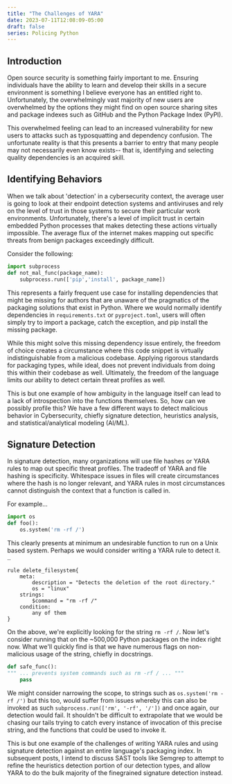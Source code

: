 ```yaml
---
title: "The Challenges of YARA"
date: 2023-07-11T12:08:09-05:00
draft: false
series: Policing Python
---
```


## Introduction

Open source security is something fairly important to me. Ensuring individuals have the ability to learn and develop their skills in a secure environment is something I believe everyone has an entitled right to. Unfortunately, the overwhelmingly vast majority of new users are overwhelmed by the options they might find on open source sharing sites and package indexes such as GitHub and the Python Package Index (PyPI).

This overwhelmed feeling can lead to an increased vulnerability for new users to attacks such as typosquatting and dependency confusion. The unfortunate reality is that this presents a barrier to entry that many people may not necessarily even know exists-- that is, identifying and selecting quality dependencies is an acquired skill.

## Identifying Behaviors

When we talk about 'detection' in a cybersecurity context, the average user is going to look at their endpoint detection systems and antiviruses and rely on the level of trust in those systems to secure their particular work environments. Unfortunately, there's a level of implicit trust in certain embedded Python processes that makes detecting these actions virtually impossible. The average flux of the internet makes mapping out specific threats from benign packages exceedingly difficult. 

Consider the following: 
```python
import subprocess
def not_mal_func(package_name):
	subprocess.run(['pip','install', package_name])
```

This represents a fairly frequent use case for installing dependencies that might be missing for authors that are unaware of the pragmatics of the packaging solutions that exist in Python. Where we would normally identify dependencies in `requirements.txt` or `pyproject.toml`, users will often simply try to import a package, catch the exception, and pip install the missing package. 

While this might solve this missing dependency issue entirely, the freedom of choice creates a circumstance where this code snippet is virtually indistinguishable from a malicious codebase. Applying rigorous standards for packaging types, while ideal, does not prevent individuals from doing this within their codebase as well. Ultimately, the freedom of the language limits our ability to detect certain threat profiles as well. 

This is but one example of how ambiguity in the language itself can lead to a lack of introspection into the functions themselves. So, how can we possibly profile this? We have a few different ways to detect malicious behavior in Cybersecurity, chiefly signature detection, heuristics analysis, and statistical/analytical modeling (AI/ML).

## Signature Detection

In signature detection, many organizations will use file hashes or YARA rules to map out specific threat profiles. The tradeoff of YARA and file hashing is specificity. Whitespace issues in files will create circumstances where the hash is no longer relevant, and YARA rules in most circumstances cannot distinguish the context that a function is called in. 

For example...

```python
import os
def foo():
	os.system('rm -rf /')
```

This clearly presents at minimum an undesirable function to run on a Unix based system. Perhaps we would consider writing a YARA rule to detect it. ..

```
rule delete_filesystem{
	meta:
		description = "Detects the deletion of the root directory."
		os = "linux"
	strings:
		$command = "rm -rf /"
	condition:
		any of them
}
```

On the above, we're explicitly looking for the string `rm -rf /`. Now let's consider running that on the ~500,000 Python packages on the index right now. What we'll quickly find is that we have numerous flags on non-malicious usage of the string, chiefly in docstrings. 

```python
def safe_func():
""" ... prevents system commands such as rm -rf / ... """
	pass
```

We might consider narrowing the scope, to strings such as `os.system('rm -rf /')` but this too, would suffer from issues whereby this can also be invoked as such `subprocess.run(['rm', '-rf', '/'])` and once again, our detection would fail. It shouldn't be difficult to extrapolate that we would be chasing our tails trying to catch every instance of invocation of this precise string, and the functions that could be used to invoke it.

This is but one example of the challenges of writing YARA rules and using signature detection against an entire language's packaging index. In subsequent posts, I intend to discuss SAST tools like Semgrep to attempt to refine the heuristics detection portion of our detection types, and allow YARA to do the bulk majority of the finegrained signature detection instead. 